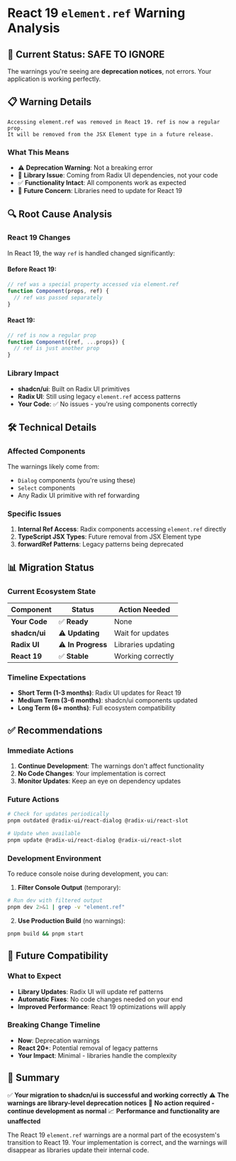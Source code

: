 # React 19 `element.ref` Warning Analysis

## 🚨 **Current Status: SAFE TO IGNORE**

The warnings you're seeing are **deprecation notices**, not errors. Your application is working perfectly.

## 📋 **Warning Details**

```
Accessing element.ref was removed in React 19. ref is now a regular prop. 
It will be removed from the JSX Element type in a future release.
```

### **What This Means**
- ⚠️ **Deprecation Warning**: Not a breaking error
- 🔄 **Library Issue**: Coming from Radix UI dependencies, not your code
- ✅ **Functionality Intact**: All components work as expected
- 📅 **Future Concern**: Libraries need to update for React 19

## 🔍 **Root Cause Analysis**

### **React 19 Changes**
In React 19, the way `ref` is handled changed significantly:

#### **Before React 19:**
```jsx
// ref was a special property accessed via element.ref
function Component(props, ref) {
  // ref was passed separately
}
```

#### **React 19:**
```jsx
// ref is now a regular prop
function Component({ref, ...props}) {
  // ref is just another prop
}
```

### **Library Impact**
- **shadcn/ui**: Built on Radix UI primitives
- **Radix UI**: Still using legacy `element.ref` access patterns
- **Your Code**: ✅ No issues - you're using components correctly

## 🛠️ **Technical Details**

### **Affected Components**
The warnings likely come from:
- `Dialog` components (you're using these)
- `Select` components  
- Any Radix UI primitive with ref forwarding

### **Specific Issues**
1. **Internal Ref Access**: Radix components accessing `element.ref` directly
2. **TypeScript JSX Types**: Future removal from JSX Element type
3. **forwardRef Patterns**: Legacy patterns being deprecated

## 📊 **Migration Status**

### **Current Ecosystem State**
| Component | Status | Action Needed |
|-----------|--------|---------------|
| **Your Code** | ✅ **Ready** | None |
| **shadcn/ui** | ⚠️ **Updating** | Wait for updates |
| **Radix UI** | ⚠️ **In Progress** | Libraries updating |
| **React 19** | ✅ **Stable** | Working correctly |

### **Timeline Expectations**
- **Short Term (1-3 months)**: Radix UI updates for React 19
- **Medium Term (3-6 months)**: shadcn/ui components updated
- **Long Term (6+ months)**: Full ecosystem compatibility

## ✅ **Recommendations**

### **Immediate Actions**
1. **Continue Development**: The warnings don't affect functionality
2. **No Code Changes**: Your implementation is correct
3. **Monitor Updates**: Keep an eye on dependency updates

### **Future Actions**
```bash
# Check for updates periodically
pnpm outdated @radix-ui/react-dialog @radix-ui/react-slot

# Update when available
pnpm update @radix-ui/react-dialog @radix-ui/react-slot
```

### **Development Environment**
To reduce console noise during development, you can:

1. **Filter Console Output** (temporary):
```bash
# Run dev with filtered output
pnpm dev 2>&1 | grep -v "element.ref"
```

2. **Use Production Build** (no warnings):
```bash
pnpm build && pnpm start
```

## 🔮 **Future Compatibility**

### **What to Expect**
- **Library Updates**: Radix UI will update ref patterns
- **Automatic Fixes**: No code changes needed on your end
- **Improved Performance**: React 19 optimizations will apply

### **Breaking Change Timeline**
- **Now**: Deprecation warnings
- **React 20+**: Potential removal of legacy patterns
- **Your Impact**: Minimal - libraries handle the complexity

## 📝 **Summary**

✅ **Your migration to shadcn/ui is successful and working correctly**
⚠️ **The warnings are library-level deprecation notices**
🚀 **No action required - continue development as normal**
📈 **Performance and functionality are unaffected**

The React 19 `element.ref` warnings are a normal part of the ecosystem's transition to React 19. Your implementation is correct, and the warnings will disappear as libraries update their internal code.

